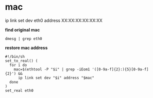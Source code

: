 mac
===

ip link set dev eth0 address XX:XX:XX:XX:XX:XX

**find original mac**

    dmesg | grep eth0

**restore mac address**

    #!/bin/sh
    set_to_real() (
      for i do
        mac=$(ethtool -P "$i" | grep -iEom1 '([0-9a-f]{2}:){5}[0-9a-f]{2}') &&
          ip link set dev "$i" address "$mac"
      done
    )
    set_real eth0